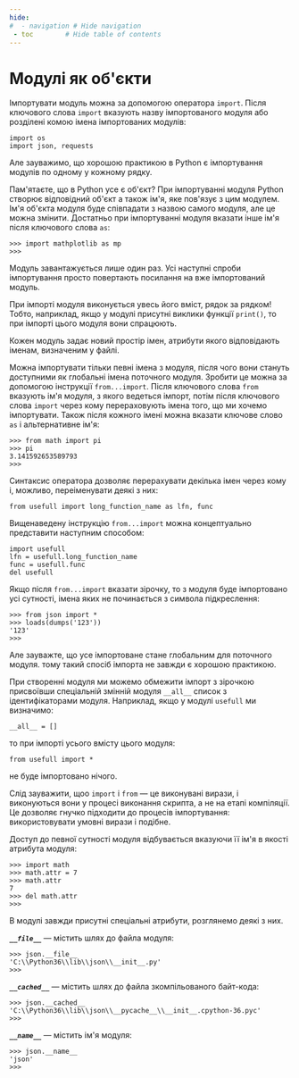 ```yaml
---
hide:
#  - navigation # Hide navigation
 - toc        # Hide table of contents
---
```


<!---
Толково:
https://devpractice.ru/python-modules-and-packages/
-->

# Модулі як об'єкти

Імпортувати модуль можна за допомогою оператора `import`. 
Після ключового слова `import` вказують назву імпортованого модуля або розділені комою імена імпортованих модулів:

	import os
	import json, requests
	
Але зауважимо, що хорошою практикою в Python є імпортування модулів по одному у кожному рядку.

Пам'ятаєте, що в Python усе є об'єкт? 
При імпортуванні модуля Python створює відповідний об'єкт а також ім'я, яке пов'язує з цим модулем. 
Ім'я об'єкта модуля буде співпадати з назвою самого модуля, але це можна змінити. 
Достатньо при імпортуванні модуля вказати інше ім'я після ключового слова `as`:

	>>> import mathplotlib as mp
	>>>

Модуль завантажується лише один раз. 
Усі наступні спроби імпортування просто повертають посилання на вже імпортований модуль. 

При імпорті модуля виконується увесь його вміст, рядок за рядком! 
Тобто, наприклад, якщо у модулі присутні 
виклики функції `print()`, 
то при імпорті цього модуля вони спрацюють. 

Кожен модуль задає новий простір імен, атрибути якого відповідають іменам, визначеним у файлі.

Можна імпортувати тільки певні імена з модуля, після чого вони стануть доступними як глобальні імена поточного модуля. 
Зробити це можна за допомогою інструкції `from...import`. 
Після ключового слова `from` вказують ім'я модуля, з якого ведеться імпорт, потім після 
ключового слова `import` через кому перераховують імена того, що ми хочемо імпортувати. 
Також після кожного імені можна вказати ключове слово `as` і альтернативне ім'я:

	>>> from math import pi
	>>> pi
	3.141592653589793
	>>>
	
Синтаксис оператора дозволяє перерахувати декілька імен через кому і, можливо, переіменувати деякі з них:

	from usefull import long_function_name as lfn, func
	
Вищенаведену інструкцію `from...import` можна концептуально представити наступним способом:

	import usefull
	lfn = usefull.long_function_name
	func = usefull.func
	del usefull
	
Якщо після `from...import` вказати зірочку, 
то з модуля буде імпортовано усі сутності, 
імена яких не починається з символа підкреслення: 

	>>> from json import *
	>>> loads(dumps('123'))
	'123'
	>>>

Але зауважте, що усе імпортоване стане глобальним для поточного модуля. тому такий спосіб імпорта не завжди є хорошою практикою. 

При створенні модуля ми можемо обмежити імпорт з зірочкою  
присвоївши спеціальній змінній модуля `__all__` список з ідентифікаторами модуля. 
Наприклад, якщо у модулі `usefull` ми визначимо:

	__all__ = []
	
то при імпорті усього вмісту цього модуля:

	from usefull import *

не буде імпортовано нічого.

Слід зауважити, щоо `import` і `from` — це виконувані вирази, і виконуються вони у процесі виконання скрипта, а не на етапі компіляції. 
Це дозволяє гнучко підходити до процесів імпортування: використовувати умовні вирази і подібне.
	

	
Доступ до певної сутності модуля відбувається вказуючи її ім'я в якості атрибута модуля:

	>>> import math
	>>> math.attr = 7
	>>> math.attr
	7
	>>> del math.attr
	>>>
	
	
В модулі завжди присутні спеціальні атрибути, розглянемо деякі з них.

***`__file__`*** — містить шлях до файла модуля:

	>>> json.__file__
	'C:\\Python36\\lib\\json\\__init__.py'
	>>>
	

***`__cached__`*** — містить шлях до файла зкомпільованого байт-кода:
	
	>>> json.__cached__
	'C:\\Python36\\lib\\json\\__pycache__\\__init__.cpython-36.pyc'
	>>>

***`__name__`*** — містить ім'я модуля:

	>>> json.__name__
	'json'
	>>>


<!-- ### Оформлення коду

Згідно PEP8 імпорт модулів оформляється наступним чином:

1. Усі імпорти — на початку файла.
1. Спочатку вказуємо оператори `import`, імена модулів відсортовано у лексиграфічному порядку.
1. Потім вказуємо оператори `from...import`, імена відсортовано у лексиграфічному порядку.
1. Два порожніх рядки текста вкінці.
1. Уникаємо імпорту "з зірочкою". 
-->

